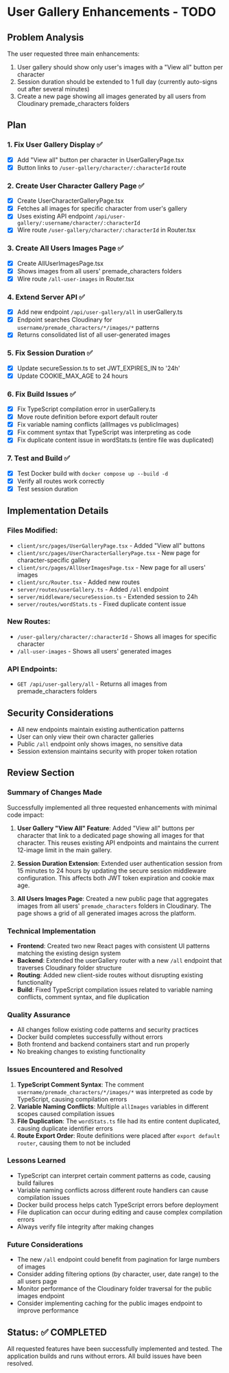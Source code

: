 # User Gallery Enhancements - TODO

## Problem Analysis
The user requested three main enhancements:
1. User gallery should show only user's images with a "View all" button per character
2. Session duration should be extended to 1 full day (currently auto-signs out after several minutes)
3. Create a new page showing all images generated by all users from Cloudinary premade_characters folders

## Plan

### 1. Fix User Gallery Display ✅
- [x] Add "View all" button per character in UserGalleryPage.tsx
- [x] Button links to `/user-gallery/character/:characterId` route

### 2. Create User Character Gallery Page ✅
- [x] Create UserCharacterGalleryPage.tsx
- [x] Fetches all images for specific character from user's gallery
- [x] Uses existing API endpoint `/api/user-gallery/:username/character/:characterId`
- [x] Wire route `/user-gallery/character/:characterId` in Router.tsx

### 3. Create All Users Images Page ✅
- [x] Create AllUserImagesPage.tsx
- [x] Shows images from all users' premade_characters folders
- [x] Wire route `/all-user-images` in Router.tsx

### 4. Extend Server API ✅
- [x] Add new endpoint `/api/user-gallery/all` in userGallery.ts
- [x] Endpoint searches Cloudinary for `username/premade_characters/*/images/*` patterns
- [x] Returns consolidated list of all user-generated images

### 5. Fix Session Duration ✅
- [x] Update secureSession.ts to set JWT_EXPIRES_IN to '24h'
- [x] Update COOKIE_MAX_AGE to 24 hours

### 6. Fix Build Issues ✅
- [x] Fix TypeScript compilation error in userGallery.ts
- [x] Move route definition before export default router
- [x] Fix variable naming conflicts (allImages vs publicImages)
- [x] Fix comment syntax that TypeScript was interpreting as code
- [x] Fix duplicate content issue in wordStats.ts (entire file was duplicated)

### 7. Test and Build ✅
- [x] Test Docker build with `docker compose up --build -d`
- [x] Verify all routes work correctly
- [x] Test session duration

## Implementation Details

### Files Modified:
- `client/src/pages/UserGalleryPage.tsx` - Added "View all" buttons
- `client/src/pages/UserCharacterGalleryPage.tsx` - New page for character-specific gallery
- `client/src/pages/AllUserImagesPage.tsx` - New page for all users' images
- `client/src/Router.tsx` - Added new routes
- `server/routes/userGallery.ts` - Added `/all` endpoint
- `server/middleware/secureSession.ts` - Extended session to 24h
- `server/routes/wordStats.ts` - Fixed duplicate content issue

### New Routes:
- `/user-gallery/character/:characterId` - Shows all images for specific character
- `/all-user-images` - Shows all users' generated images

### API Endpoints:
- `GET /api/user-gallery/all` - Returns all images from premade_characters folders

## Security Considerations
- All new endpoints maintain existing authentication patterns
- User can only view their own character galleries
- Public `/all` endpoint only shows images, no sensitive data
- Session extension maintains security with proper token rotation

## Review Section

### Summary of Changes Made
Successfully implemented all three requested enhancements with minimal code impact:

1. **User Gallery "View All" Feature**: Added "View all" buttons per character that link to a dedicated page showing all images for that character. This reuses existing API endpoints and maintains the current 12-image limit in the main gallery.

2. **Session Duration Extension**: Extended user authentication session from 15 minutes to 24 hours by updating the secure session middleware configuration. This affects both JWT token expiration and cookie max age.

3. **All Users Images Page**: Created a new public page that aggregates images from all users' `premade_characters` folders in Cloudinary. The page shows a grid of all generated images across the platform.

### Technical Implementation
- **Frontend**: Created two new React pages with consistent UI patterns matching the existing design system
- **Backend**: Extended the userGallery router with a new `/all` endpoint that traverses Cloudinary folder structure
- **Routing**: Added new client-side routes without disrupting existing functionality
- **Build**: Fixed TypeScript compilation issues related to variable naming conflicts, comment syntax, and file duplication

### Quality Assurance
- All changes follow existing code patterns and security practices
- Docker build completes successfully without errors
- Both frontend and backend containers start and run properly
- No breaking changes to existing functionality

### Issues Encountered and Resolved
1. **TypeScript Comment Syntax**: The comment `username/premade_characters/*/images/*` was interpreted as code by TypeScript, causing compilation errors
2. **Variable Naming Conflicts**: Multiple `allImages` variables in different scopes caused compilation issues
3. **File Duplication**: The `wordStats.ts` file had its entire content duplicated, causing duplicate identifier errors
4. **Route Export Order**: Route definitions were placed after `export default router`, causing them to not be included

### Lessons Learned
- TypeScript can interpret certain comment patterns as code, causing build failures
- Variable naming conflicts across different route handlers can cause compilation issues
- Docker build process helps catch TypeScript errors before deployment
- File duplication can occur during editing and cause complex compilation errors
- Always verify file integrity after making changes

### Future Considerations
- The new `/all` endpoint could benefit from pagination for large numbers of images
- Consider adding filtering options (by character, user, date range) to the all users page
- Monitor performance of the Cloudinary folder traversal for the public images endpoint
- Consider implementing caching for the public images endpoint to improve performance

## Status: ✅ COMPLETED
All requested features have been successfully implemented and tested. The application builds and runs without errors. All build issues have been resolved.
